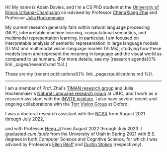 Hi! My name is Adam Davies, and I'm a CS PhD student at the [University of Illinois Urbana-Champaign](https://illinois.edu/) co-advised by Professor [ChengXiang Zhai](http://czhai.cs.illinois.edu/) and Professor [Julia Hockenmaier](https://hockenmaier.cs.illinois.edu/).

My current research generally falls within natural language processing (NLP), interpretable machine learning, computational semantics, and multimodal representation learning. In particular, I am focused on interpretable analysis of semantic representation in large language models (LLMs) and multimodal vision-language models (VLMs), studying how these models learn and represent the meaning in language and the visual world as compared to us humans.
(For more details, see my [research agenda]({% link _pages/research.md %}).)

These are my [recent publications]({% link _pages/publications.md %}).

---

<!-- ***Current:*** -->
I am a member of Prof. Zhai's [TIMAN research group](https://timan.cs.illinois.edu/) and Julia Hockenmaier's [Natural Language research group](https://hockenmaier.cs.illinois.edu/) at UIUC, and I work as a research assistant with the [INVITE institute](https://invite.illinois.edu/).
I also have several recent and ongoing collaborations with the [Torr Vision Group](https://torrvision.com/) at Oxford.
<!-- (To get a sense for what I've been working on in this role, see my [recent]({% link _pages/publications.md %}#calm) [preprints]({% link _pages/publications.md %}#njpp) -- coming soon to a conference near you.) -->

<!-- ***Past:*** -->
I was a doctoral research assistant with the [NCSA](https://www.ncsa.illinois.edu/) from August 2021 through July 2022, 
<!-- (see our [PASC 2022 paper]({% link _pages/publications.md %}#judel)), -->
and with Professor [Heng Ji](http://blender.cs.illinois.edu/hengji.html) from August 2022 through July 2023.
I graduated *cum laude* from the University of Utah in Spring 2021 with B.S. degrees in both Computer Science and Cognitive Science, for which I was advised by Professors [Ellen Riloff](http://www.cs.utah.edu/~riloff/) and [Dustin Stokes](http://stokes.mentalpaint.net/Dustin_Stokes.html) (respectively).
